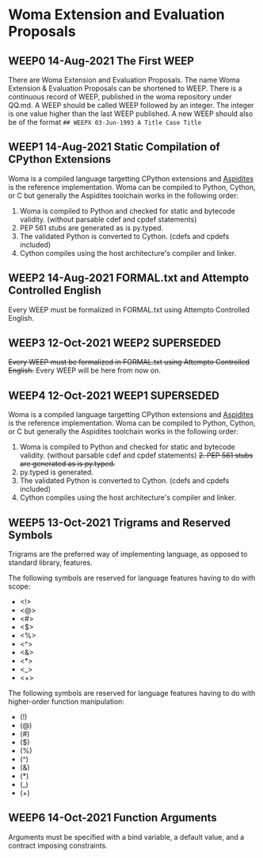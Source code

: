 # Woma Extension and Evaluation Proposals

## WEEP0 14-Aug-2021 The First WEEP
There are Woma Extension and Evaluation Proposals. The name Woma Extension & Evaluation Proposals can be shortened to WEEP. There is a continuous record of WEEP, published in the woma repository under QQ.md. A WEEP should be called WEEP followed by an integer. The integer is one value higher than the last WEEP published.
A new WEEP should also be of the format `## WEEPX 03-Jun-1993 A Title Case Title`

## WEEP1 14-Aug-2021 Static Compilation of CPython Extensions
Woma is a compiled language targetting CPython extensions and [Aspidites](https://github.com/rjdbcm/Aspidites) is the reference implementation.
Woma can be compiled to Python, Cython, or C but generally the Aspidites toolchain works in the following order:
1. Woma is compiled to Python and checked for static and bytecode validity. (without parsable cdef and cpdef statements)
2. PEP 561 stubs are generated as is py.typed.
3. The validated Python is converted to Cython. (cdefs and cpdefs included)
4. Cython compiles using the host architecture's compiler and linker.

## WEEP2 14-Aug-2021 FORMAL.txt and Attempto Controlled English
Every WEEP must be formalized in FORMAL.txt using Attempto Controlled English.

## WEEP3 12-Oct-2021 WEEP2 SUPERSEDED
~~Every WEEP must be formalized in FORMAL.txt using Attempto Controlled English.~~
Every WEEP will be here from now on.

## WEEP4 12-Oct-2021 WEEP1 SUPERSEDED
Woma is a compiled language targetting CPython extensions and [Aspidites](https://github.com/rjdbcm/Aspidites) is the reference implementation.
Woma can be compiled to Python, Cython, or C but generally the Aspidites toolchain works in the following order:
1. Woma is compiled to Python and checked for static and bytecode validity. (without parsable cdef and cpdef statements)
~~2. PEP 561 stubs are generated as is py.typed.~~
2. py.typed is generated.
3. The validated Python is converted to Cython. (cdefs and cpdefs included)
4. Cython compiles using the host architecture's compiler and linker.

## WEEP5 13-Oct-2021 Trigrams and Reserved Symbols
Trigrams are the preferred way of implementing language, as opposed to standard library, features. 

The following symbols are reserved for language features having to do with scope:
- <!>
- <@>
- <#>
- <$>
- <%>
- <^>
- <&>
- <*>
- <_>
- <+>

The following symbols are reserved for language features having to do with higher-order function manipulation:
- (!)
- (@)
- (#)
- ($)
- (%)
- (^)
- (&)
- (*)
- (_)
- (+)

## WEEP6 14-Oct-2021 Function Arguments
Arguments must be specified with a bind variable, a default value, and a contract imposing constraints.


